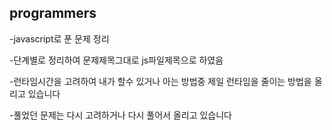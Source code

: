 ## programmers
-javascript로 푼 문제 정리

-단계별로 정리하여 문제제목그대로 js파일제목으로 하였음

-런타임시간을 고려하여 내가 할수 있거나 아는 방법중 제일 런타임을 줄이는 방법을 올리고 있습니다

-풀었던 문제는 다시 고려하거나 다시 풀어서 올리고 있습니다 
